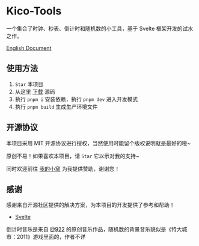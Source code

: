 # Kico-Tools

一个集合了时钟、秒表、倒计时和随机数的小工具，基于 Svelte 框架开发的试水之作。

[English Document](https://github.com/Dreamer-Paul/Kico-Tools/blob/main/README-EN.md)

## 使用方法

1. `Star` 本项目
2. 从这里 [下载](https://github.com/Dreamer-Paul/Kico-Tools/archive/refs/heads/main.zip) 源码
3. 执行 `pnpm i` 安装依赖，执行 `pnpm dev` 进入开发模式
4. 执行 `pnpm build` 生成生产环境文件

## 开源协议

本项目采用 MIT 开源协议进行授权，当然使用时能留个版权说明就是最好的啦~

原创不易！如果喜欢本项目，请 `Star` 它以示对我的支持~

同时欢迎前往 [我的小窝](https://paul.ren/donate) 为我提供赞助，谢谢您！

## 感谢

感谢来自开源社区提供的解决方案，为本项目的开发提供了参考和帮助！

- [Svelte](https://github.com/sveltejs/svelte)

倒计时音乐是来自 [@922](https://github.com/ComarPers922) 的原创音乐作品，随机数的背景音乐貌似是《特大城市：2011》游戏里面的，作者不详
